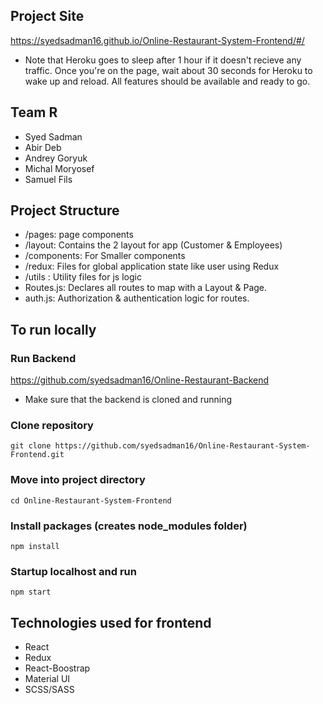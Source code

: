 ## Project Site
https://syedsadman16.github.io/Online-Restaurant-System-Frontend/#/
- Note that Heroku goes to sleep after 1 hour if it doesn't recieve any traffic. Once you're on the page, wait about 30 seconds for Heroku to wake up and reload. All features should be available and ready to go. 

## Team R
- Syed Sadman
- Abir Deb
- Andrey Goryuk
- Michal Moryosef
- Samuel Fils

## Project Structure

- /pages: page components
- /layout: Contains the 2 layout for app (Customer & Employees)
- /components: For Smaller components
- /redux: Files for global application state like user using Redux
- /utils : Utility files for js logic
- Routes.js: Declares all routes to map with a Layout & Page.
- auth.js: Authorization & authentication logic for routes.

## To run locally

### Run Backend
https://github.com/syedsadman16/Online-Restaurant-Backend
- Make sure that the backend is cloned and running 

### Clone repository

`git clone https://github.com/syedsadman16/Online-Restaurant-System-Frontend.git`

### Move into project directory

`cd Online-Restaurant-System-Frontend`

### Install packages (creates node_modules folder)

`npm install`

### Startup localhost and run

`npm start`

## Technologies used for frontend
- React
- Redux
- React-Boostrap
- Material UI
- SCSS/SASS
